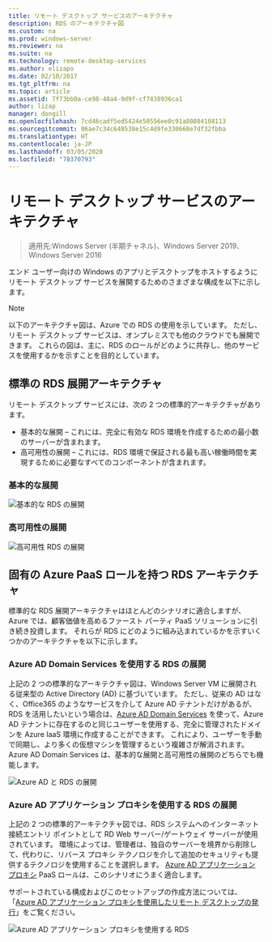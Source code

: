```yaml
---
title: リモート デスクトップ サービスのアーキテクチャ
description: RDS のアーキテクチャ図
ms.custom: na
ms.prod: windows-server
ms.reviewer: na
ms.suite: na
ms.technology: remote-desktop-services
ms.author: elizapo
ms.date: 02/10/2017
ms.tgt_pltfrm: na
ms.topic: article
ms.assetid: 7f73bb0a-ce98-48a4-9d9f-cf7438936ca1
author: lizap
manager: dongill
ms.openlocfilehash: 7cd46cadf5ed5424e50556ee0c91a80804108113
ms.sourcegitcommit: 06ae7c34c648538e15c4d9fe330668e7df32fbba
ms.translationtype: HT
ms.contentlocale: ja-JP
ms.lasthandoff: 03/05/2020
ms.locfileid: "78370793"
---
```

# <a name="remote-desktop-services-architecture"></a>リモート デスクトップ サービスのアーキテクチャ

>適用先:Windows Server (半期チャネル)、Windows Server 2019、Windows Server 2016

エンド ユーザー向けの Windows のアプリとデスクトップをホストするようにリモート デスクトップ サービスを展開するためのさまざまな構成を以下に示します。

>[!NOTE]
> 以下のアーキテクチャ図は、Azure での RDS の使用を示しています。 ただし、リモート デスクトップ サービスは、オンプレミスでも他のクラウドでも展開できます。 これらの図は、主に、RDS のロールがどのように共存し、他のサービスを使用するかを示すことを目的としています。

## <a name="standard-rds-deployment-architectures"></a>標準の RDS 展開アーキテクチャ

リモート デスクトップ サービスには、次の 2 つの標準的アーキテクチャがあります。
-   基本的な展開 – これには、完全に有効な RDS 環境を作成するための最小数のサーバーが含まれます。
-   高可用性の展開 – これには、RDS 環境で保証される最も高い稼働時間を実現するために必要なすべてのコンポーネントが含まれます。

### <a name="basic-deployment"></a>基本的な展開

![基本的な RDS の展開](./media/basic-rds.png)

### <a name="highly-available-deployment"></a>高可用性の展開

![高可用性 RDS の展開](./media/ha-rds.png)

## <a name="rds-architectures-with-unique-azure-paas-roles"></a>固有の Azure PaaS ロールを持つ RDS アーキテクチャ

標準的な RDS 展開アーキテクチャはほとんどのシナリオに適合しますが、Azure では、顧客価値を高めるファースト パーティ PaaS ソリューションに引き続き投資します。 それらが RDS にどのように組み込まれているかを示すいくつかのアーキテクチャを以下に示します。

### <a name="rds-deployment-with-azure-ad-domain-services"></a>Azure AD Domain Services を使用する RDS の展開

上記の 2 つの標準的なアーキテクチャ図は、Windows Server VM に展開される従来型の Active Directory (AD) に基づいています。 ただし、従来の AD はなく、Office365 のようなサービスを介して Azure AD テナントだけがあるが、RDS を活用したいという場合は、[Azure AD Domain Services](https://docs.microsoft.com/azure/active-directory-domain-services/active-directory-ds-overview) を使って、Azure AD テナントに存在するのと同じユーザーを使用する、完全に管理されたドメインを Azure IaaS 環境に作成することができます。 これにより、ユーザーを手動で同期し、より多くの仮想マシンを管理するという複雑さが解消されます。 Azure AD Domain Services は、基本的な展開と高可用性の展開のどちらでも機能します。

![Azure AD と RDS の展開](./media/aadds-rds.png)

### <a name="rds-deployment-with-azure-ad-application-proxy"></a>Azure AD アプリケーション プロキシを使用する RDS の展開

上記の 2 つの標準的アーキテクチャ図では、RDS システムへのインターネット接続エントリ ポイントとして RD Web サーバー/ゲートウェイ サーバーが使用されています。 環境によっては、管理者は、独自のサーバーを境界から削除して、代わりに、リバース プロキシ テクノロジを介して追加のセキュリティも提供するテクノロジを使用することを選択します。 [Azure AD アプリケーション プロキシ](https://docs.microsoft.com/azure/active-directory/active-directory-application-proxy-get-started) PaaS ロールは、このシナリオにうまく適合します。

サポートされている構成およびこのセットアップの作成方法については、「[Azure AD アプリケーション プロキシを使用したリモート デスクトップの発行](/azure/active-directory/application-proxy-publish-remote-desktop)」をご覧ください。

![Azure AD アプリケーション プロキシを使用する RDS](./media/aadappproxy-rds.png)
